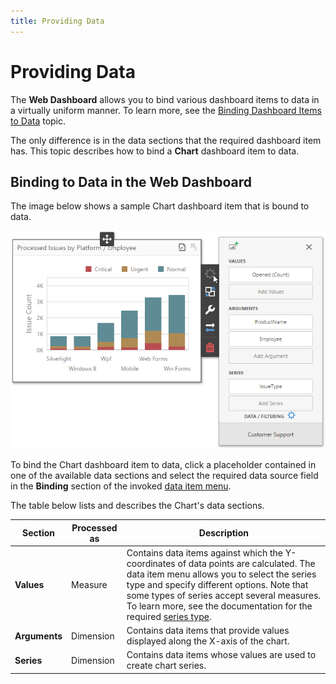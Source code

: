 ```yaml
---
title: Providing Data
---
```

# Providing Data
The **Web Dashboard** allows you to bind various dashboard items to data in a virtually uniform manner. To learn more, see the [Binding Dashboard Items to Data](../../../../../dashboard-for-web/articles/web-dashboard-designer-mode/binding-dashboard-items-to-data.md) topic.

The only difference is in the data sections that the required dashboard item has. This topic describes how to bind a **Chart** dashboard item to data.

## Binding to Data in the Web Dashboard
The image below shows a sample Chart dashboard item that is bound to data.

![wdd-chart-binding](../../../../images/Img125010.png)

To bind the Chart dashboard item to data, click a placeholder contained in one of the available data sections and select the required data source field in the **Binding** section of the invoked [data item menu](../../../../../dashboard-for-web/articles/web-dashboard-designer-mode/ui-elements/data-item-menu.md).

The table below lists and describes the Chart's data sections.

| Section | Processed as | Description |
|---|---|---|
| **Values** | Measure | Contains data items against which the Y-coordinates of data points are calculated. The data item menu allows you to select the series type and specify different options. Note that some types of series accept several measures. To learn more, see the documentation for the required [series type](../../../../../dashboard-for-web/articles/web-dashboard-designer-mode/designing-dashboard-items/chart/series.md). |
| **Arguments** | Dimension | Contains data items that provide values displayed along the X-axis of the chart. |
| **Series** | Dimension | Contains data items whose values are used to create chart series. |
